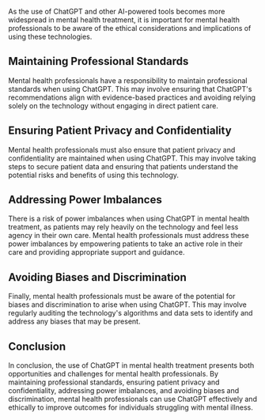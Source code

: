 

As the use of ChatGPT and other AI-powered tools becomes more widespread in mental health treatment, it is important for mental health professionals to be aware of the ethical considerations and implications of using these technologies.

Maintaining Professional Standards
----------------------------------

Mental health professionals have a responsibility to maintain professional standards when using ChatGPT. This may involve ensuring that ChatGPT's recommendations align with evidence-based practices and avoiding relying solely on the technology without engaging in direct patient care.

Ensuring Patient Privacy and Confidentiality
--------------------------------------------

Mental health professionals must also ensure that patient privacy and confidentiality are maintained when using ChatGPT. This may involve taking steps to secure patient data and ensuring that patients understand the potential risks and benefits of using this technology.

Addressing Power Imbalances
---------------------------

There is a risk of power imbalances when using ChatGPT in mental health treatment, as patients may rely heavily on the technology and feel less agency in their own care. Mental health professionals must address these power imbalances by empowering patients to take an active role in their care and providing appropriate support and guidance.

Avoiding Biases and Discrimination
----------------------------------

Finally, mental health professionals must be aware of the potential for biases and discrimination to arise when using ChatGPT. This may involve regularly auditing the technology's algorithms and data sets to identify and address any biases that may be present.

Conclusion
----------

In conclusion, the use of ChatGPT in mental health treatment presents both opportunities and challenges for mental health professionals. By maintaining professional standards, ensuring patient privacy and confidentiality, addressing power imbalances, and avoiding biases and discrimination, mental health professionals can use ChatGPT effectively and ethically to improve outcomes for individuals struggling with mental illness.
